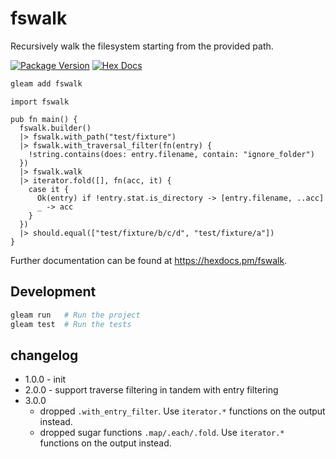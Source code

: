 # fswalk

Recursively walk the filesystem starting from the provided path.

[![Package Version](https://img.shields.io/hexpm/v/fswalk)](https://hex.pm/packages/fswalk)
[![Hex Docs](https://img.shields.io/badge/hex-docs-ffaff3)](https://hexdocs.pm/fswalk/)

```sh
gleam add fswalk
```

```gleam
import fswalk

pub fn main() {
  fswalk.builder()
  |> fswalk.with_path("test/fixture")
  |> fswalk.with_traversal_filter(fn(entry) {
    !string.contains(does: entry.filename, contain: "ignore_folder")
  })
  |> fswalk.walk
  |> iterator.fold([], fn(acc, it) {
    case it {
      Ok(entry) if !entry.stat.is_directory -> [entry.filename, ..acc]
      _ -> acc
    }
  })
  |> should.equal(["test/fixture/b/c/d", "test/fixture/a"])
}
```

Further documentation can be found at <https://hexdocs.pm/fswalk>.

## Development

```sh
gleam run   # Run the project
gleam test  # Run the tests
```

## changelog

- 1.0.0 - init
- 2.0.0 - support traverse filtering in tandem with entry filtering
- 3.0.0
  - dropped `.with_entry_filter`. Use `iterator.*` functions on the output instead.
  - dropped sugar functions `.map/.each/.fold`. Use `iterator.*` functions on the output instead.
